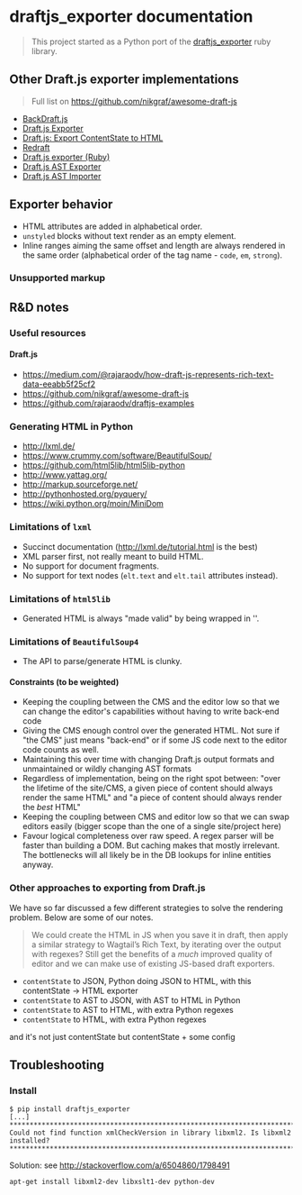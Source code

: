 draftjs_exporter documentation
==============================

> This project started as a Python port of the [draftjs_exporter](https://github.com/ignitionworks/draftjs_exporter) ruby library.

## Other Draft.js exporter implementations

> Full list on https://github.com/nikgraf/awesome-draft-js

* [BackDraft.js](https://github.com/evanc/backdraft-js)
* [Draft.js Exporter](https://github.com/rkpasia/draft-js-exporter)
* [Draft.js: Export ContentState to HTML](https://github.com/sstur/draft-js-export-html)
* [Redraft](https://github.com/lokiuz/redraft)
* [Draft.js exporter (Ruby)](https://github.com/ignitionworks/draftjs_exporter)
* [Draft.js AST Exporter](https://github.com/icelab/draft-js-ast-exporter)
* [Draft.js AST Importer](https://github.com/icelab/draft-js-ast-importer)

## Exporter behavior

* HTML attributes are added in alphabetical order.
* `unstyled` blocks without text render as an empty element.
* Inline ranges aiming the same offset and length are always rendered in the same order (alphabetical order of the tag name - `code`, `em`, `strong`).

### Unsupported markup


## R&D notes

### Useful resources

#### Draft.js

- https://medium.com/@rajaraodv/how-draft-js-represents-rich-text-data-eeabb5f25cf2
- https://github.com/nikgraf/awesome-draft-js
- https://github.com/rajaraodv/draftjs-examples

### Generating HTML in Python

- http://lxml.de/
- https://www.crummy.com/software/BeautifulSoup/
- https://github.com/html5lib/html5lib-python
- http://www.yattag.org/
- http://markup.sourceforge.net/
- http://pythonhosted.org/pyquery/
- https://wiki.python.org/moin/MiniDom

### Limitations of `lxml`

- Succinct documentation (http://lxml.de/tutorial.html is the best)
- XML parser first, not really meant to build HTML.
- No support for document fragments.
- No support for text nodes (`elt.text` and `elt.tail` attributes instead).

### Limitations of `html5lib`

- Generated HTML is always "made valid" by being wrapped in '<html><head></head><body></body></html>'.

### Limitations of `BeautifulSoup4`

- The API to parse/generate HTML is clunky.

#### Constraints (to be weighted)

- Keeping the coupling between the CMS and the editor low so that we can change the editor's capabilities without having to write back-end code
- Giving the CMS enough control over the generated HTML. Not sure if "the CMS" just means "back-end" or if some JS code next to the editor code counts as well.
- Maintaining this over time with changing Draft.js output formats and unmaintained or wildly changing AST formats
- Regardless of implementation, being on the right spot between: "over the lifetime of the site/CMS, a given piece of content should always render the same HTML" and "a piece of content should always render the _best_ HTML"
- Keeping the coupling between CMS and editor low so that we can swap editors easily (bigger scope than the one of a single site/project here)
- Favour logical completeness over raw speed. A regex parser will be faster than building a DOM. But caching makes that mostly irrelevant. The bottlenecks will all likely be in the DB lookups for inline entities anyway.

### Other approaches to exporting from Draft.js

We have so far discussed a few different strategies to solve the rendering problem. Below are some of our notes.

> We could create the HTML in JS when you save it in draft, then apply a similar strategy to Wagtail’s Rich Text, by iterating over the output with regexes?
> Still get the benefits of a _much_ improved quality of editor and we can make use of existing JS-based draft exporters.

- `contentState` to JSON, Python doing JSON to HTML, with this contentState -> HTML exporter
- `contentState` to AST to JSON, with AST to HTML in Python
- `contentState` to AST to HTML, with extra Python regexes
- `contentState` to HTML, with extra Python regexes

and it's not just contentState but contentState + some config

## Troubleshooting

### Install

```
$ pip install draftjs_exporter
[...]
*********************************************************************************
Could not find function xmlCheckVersion in library libxml2. Is libxml2 installed?
*********************************************************************************
```

Solution: see http://stackoverflow.com/a/6504860/1798491

`apt-get install libxml2-dev libxslt1-dev python-dev`
